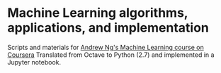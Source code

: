 # Machine Learning algorithms, applications,  and implementation 

Scripts and materials for [Andrew Ng's Machine Learning course on Coursera](https://www.coursera.org/learn/machine-learning/home/welcome)
Translated from Octave to Python (2.7) and implemented in a Jupyter notebook.

